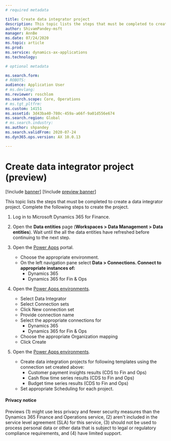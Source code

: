 ```yaml
---
# required metadata

title: Create data integrator project 
description: This topic lists the steps that must be completed to create a data integrator project. 
author: ShivamPandey-msft
manager: AnnBe
ms.date: 07/24/2020
ms.topic: article
ms.prod: 
ms.service: dynamics-ax-applications
ms.technology: 

# optional metadata

ms.search.form: 
# ROBOTS: 
audience: Application User
# ms.devlang: 
ms.reviewer: roschlom
ms.search.scope: Core, Operations
# ms.tgt_pltfrm: 
ms.custom: 14151
ms.assetid: 3d43ba40-780c-459a-a66f-9a01d556e674
ms.search.region: Global
# ms.search.industry: 
ms.author: shpandey
ms.search.validFrom: 2020-07-24
ms.dyn365.ops.version: AX 10.0.13

---
```

# Create data integrator project (preview)

[!include [banner](../includes/banner.md)]
[!include [preview banner](../includes/preview-banner.md)]

This topic lists the steps that must be completed to create a data integrator project. Complete the following steps to create the project.

1. Log in to Microsoft Dynamics 365 for Finance.

2. Open the **Data entities** page (**Workspaces > Data Management > Data entities**). Wait until the all the data entities have refreshed before continuing to the next step. 

3. Open the [Power Apps](https://make.powerapps.com/) portal.
   - Choose the appropriate environment.
   - On the left navigation pane select **Data > Connections. Connect to appropriate instances of:**
     - Dynamics 365
     - Dynamics 365 for Fin & Ops

4. Open the [Power Apps environments](https://admin.powerapps.com/environments).
   - Select Data Integrator
   - Select Connection sets
   - Click New connection set
   - Provide connection name
   - Select the appropriate connections for
     - Dynamics 365
     - Dynamics 365 for Fin & Ops
    - Choose the appropriate Organization mapping
    - Click Create

5. Open the [Power Apps environments](https://admin.powerapps.com/environments).
   - Create data integration projects for following templates using the connection set created above:
     - Customer payment insights results (CDS to Fin and Ops)
     - Cash flow time series results (CDS to Fin and Ops)
     - Budget time series results (CDS to Fin and Ops)
   - Set appropriate Scheduling for each project.


#### Privacy notice
Previews (1) might use less privacy and fewer security measures than the Dynamics 365 Finance and Operations service, (2) aren't included in the service level agreement (SLA) for this service, (3) should not be used to process personal data or other data that is subject to legal or regulatory compliance requirements, and (4) have limited support.
